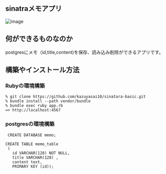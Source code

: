 ## sinatraメモアプリ

![image](https://user-images.githubusercontent.com/66502196/104883858-bf12f300-59a8-11eb-939b-f4ef36d8eb49.png)


## 何ができるものなのか
postgresにメモ（id,title,content)を保存、読み込み削除ができるアプリです。

## 構築やインストール方法
### Rubyの環境構築
```
% git clone https://github.com/kazuyasai10/sinatara-basic.git
% bundle install --path vendor/bundle
% bundle exec ruby app.rb
=> http://localhost:4567
```

### postgresの環境構築

```
 CREATE DATABASE memo;
```
```
CREATE TABLE memo_table
 (
   id VARCHAR(128) NOT NULL,
   title VARCHAR(128) ,
   content text,
   PRIMARY KEY (id));
```
